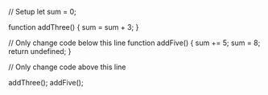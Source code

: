 // Setup
let sum = 0;

function addThree() {
  sum = sum + 3;
}

// Only change code below this line
function addFive() {
  sum += 5;
  sum = 8;
  return undefined;
}

// Only change code above this line

addThree();
addFive();